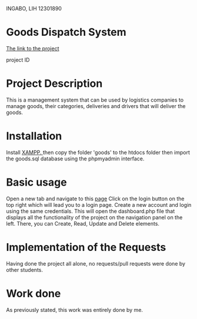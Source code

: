 INGABO, LIH  12301890
 
# Goods Dispatch System

[The link to the project](https://github.com/ingabolee/goods)

project ID
# Project Description
This is a management system that can be used by logistics companies to manage
goods, their categories, deliveries and drivers that will deliver the goods.
# Installation
Install [XAMPP. ](apachefriends.org) then copy the folder 'goods' to the
htdocs folder then import the goods.sql database using the phpmyadmin interface.

# Basic usage
Open a new tab and navigate to this [page](http://localhost/goods/index.php)
Click on the login button on the top right which will lead you to a login page.
Create a new account and login using the same credentials. This will open the 
dashboard.php file that displays all the functionality of the project on the 
navigation panel on the left. There, you can Create, Read, Update and Delete
elements.

# Implementation of the Requests
Having done the project all alone, no requests/pull requests were done by other
students.

# Work done
As previously stated, this work was entirely done by me.
